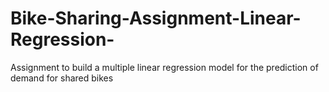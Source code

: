 # Bike-Sharing-Assignment-Linear-Regression-
Assignment to build a multiple linear regression model for the prediction of demand for shared bikes
